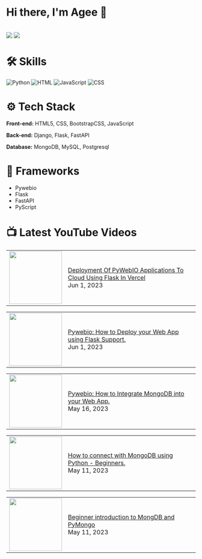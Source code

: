 # Hi there, I'm Agee 👋
<br>
<section>
<img   style ="display:inline;"  src="https://github-readme-stats.vercel.app/api?username=dyagee&show_icons=true&hide=contribs,prs)" />

<img  style ="display:inline;" src="https://github-readme-stats.vercel.app/api/top-langs/?username=dyagee&layout=compact&hide=procfile"/> 
</section>


# 🛠 Skills
<img  alt="Python" src="https://img.shields.io/badge/python-3670A0?style=for-the-badge&logo=python&logoColor=ffdd54"/> 

<img  alt="HTML" src="https://img.shields.io/badge/html5-%23E34F26.svg?style=for-the-badge&logo=html5&logoColor=white"/>

<img  alt="JavaScript" src="https://img.shields.io/badge/javascript-%23323330.svg?style=for-the-badge&logo=javascript&logoColor=%23F7DF1E"/>

<img  alt="CSS" src="https://img.shields.io/badge/css3-%231572B6.svg?style=for-the-badge&logo=css3&logoColor=white"/>
<br>

# ⚙ Tech Stack

**Front-end:** HTML5, CSS, BootstrapCSS, JavaScript

**Back-end:** Django, Flask, FastAPI

**Database:** MongoDB, MySQL, Postgresql 

# 🧩 Frameworks
+ Pywebio 
+ Flask
+ FastAPI
+ PyScript


# 📺 Latest YouTube Videos
<!-- YT-VIDEOS:START --><table><tr><td><a href="https://www.youtube.com/watch?v=FP_OQK2d2sA"><img width="140px" src="http://img.youtube.com/vi/FP_OQK2d2sA/maxresdefault.jpg"></a></td>
<td><a href="https://www.youtube.com/watch?v=FP_OQK2d2sA">Deployment Of PyWebIO Applications To Cloud Using Flask In Vercel</a><br/>Jun 1, 2023</td></tr></table>
<table><tr><td><a href="https://www.youtube.com/watch?v=HyOvaZbOtGI"><img width="140px" src="http://img.youtube.com/vi/HyOvaZbOtGI/maxresdefault.jpg"></a></td>
<td><a href="https://www.youtube.com/watch?v=HyOvaZbOtGI">Pywebio: How to Deploy your Web App using  Flask Support.</a><br/>Jun 1, 2023</td></tr></table>
<table><tr><td><a href="https://www.youtube.com/watch?v=q1LscWsCmHI"><img width="140px" src="http://img.youtube.com/vi/q1LscWsCmHI/maxresdefault.jpg"></a></td>
<td><a href="https://www.youtube.com/watch?v=q1LscWsCmHI">Pywebio: How to Integrate MongoDB into your Web App.</a><br/>May 16, 2023</td></tr></table>
<table><tr><td><a href="https://www.youtube.com/watch?v=vq6yPUYJ-6A"><img width="140px" src="http://img.youtube.com/vi/vq6yPUYJ-6A/maxresdefault.jpg"></a></td>
<td><a href="https://www.youtube.com/watch?v=vq6yPUYJ-6A">How to connect with MongoDB using Python - Beginners.</a><br/>May 11, 2023</td></tr></table>
<table><tr><td><a href="https://www.youtube.com/watch?v=jFDGQ9cQKr8"><img width="140px" src="http://img.youtube.com/vi/jFDGQ9cQKr8/maxresdefault.jpg"></a></td>
<td><a href="https://www.youtube.com/watch?v=jFDGQ9cQKr8">Beginner introduction to MongDB and  PyMongo</a><br/>May 11, 2023</td></tr></table>
<!-- YT-VIDEOS:END -->




